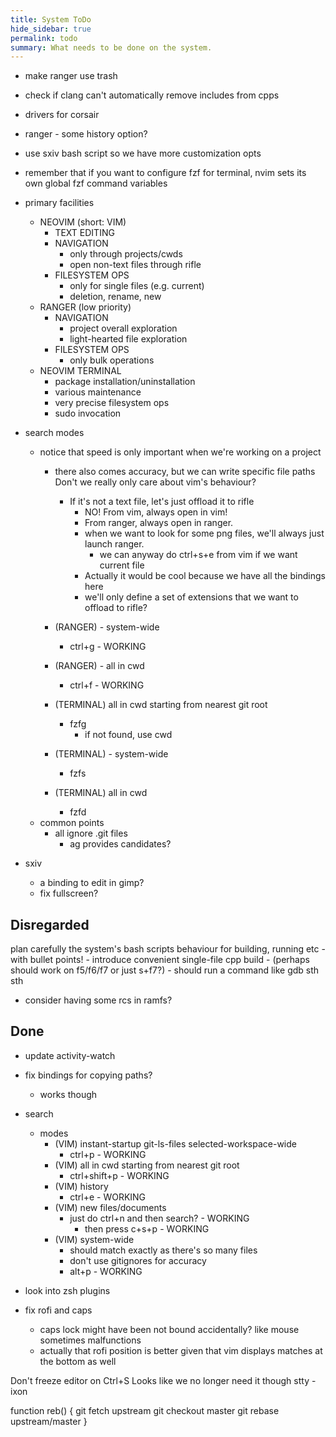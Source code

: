 ```yaml
---
title: System ToDo
hide_sidebar: true
permalink: todo
summary: What needs to be done on the system. 
---
```


- make ranger use trash
- check if clang can't automatically remove includes from cpps
- drivers for corsair

- ranger - some history option?
- use sxiv bash script so we have more customization opts

- remember that if you want to configure fzf for terminal, nvim sets its own global fzf command variables

- primary facilities
	- NEOVIM (short: VIM)
		- TEXT EDITING
		- NAVIGATION
			- only through projects/cwds
			- open non-text files through rifle
		- FILESYSTEM OPS
			- only for single files (e.g. current)
			- deletion, rename, new
	- RANGER (low priority)
		- NAVIGATION
			- project overall exploration
			- light-hearted file exploration
		- FILESYSTEM OPS
			- only bulk operations
	- NEOVIM TERMINAL
		- package installation/uninstallation
		- various maintenance
		- very precise filesystem ops
		- sudo invocation

- search modes
	- notice that speed is only important when we're working on a project
		- there also comes accuracy, but we can write specific file paths
		Don't we really only care about vim's behaviour?
			- If it's not a text file, let's just offload it to rifle
				- NO! From vim, always open in vim!
				- From ranger, always open in ranger.
				- when we want to look for some png files, we'll always just launch ranger.
					- we can anyway do ctrl+s+e from vim if we want current file
				- Actually it would be cool because we have all the bindings here
				- we'll only define a set of extensions that we want to offload to rifle? 

		- (RANGER) - system-wide
			- ctrl+g - WORKING
		- (RANGER) - all in cwd
			- ctrl+f - WORKING
		- (TERMINAL) all in cwd starting from nearest git root
			- fzfg
				- if not found, use cwd
		- (TERMINAL) - system-wide
			- fzfs
		- (TERMINAL) all in cwd
			- fzfd
	- common points
		- all ignore .git files
			- ag provides candidates?

- sxiv
	- a binding to edit in gimp?
	- fix fullscreen?

## Disregarded

plan carefully the system's bash scripts behaviour for building, running etc 
	- with bullet points!
	- introduce convenient single-file cpp build
		- (perhaps should work on f5/f6/f7 or just s+f7?)
		- should run a command like gdb sth sth

- consider having some rcs in ramfs?

## Done

- update activity-watch
- fix bindings for copying paths?
	- works though
- search
	- modes
		- (VIM) instant-startup git-ls-files selected-workspace-wide
			- ctrl+p - WORKING
		- (VIM) all in cwd starting from nearest git root
			- ctrl+shift+p - WORKING
		- (VIM) history
			- ctrl+e - WORKING
		- (VIM) new files/documents
			- just do ctrl+n and then search? - WORKING
				- then press c+s+p - WORKING
		- (VIM) system-wide 
			- should match exactly as there's so many files
			- don't use gitignores for accuracy
			- alt+p - WORKING

- look into zsh plugins

- fix rofi and caps
	- caps lock might have been not bound accidentally? like mouse sometimes malfunctions
	- actually that rofi position is better given that vim displays matches at the bottom as well 

 Don't freeze editor on Ctrl+S
 Looks like we no longer need it though
 stty -ixon

function reb() {
	git fetch upstream
	git checkout master
	git rebase upstream/master
}

